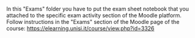 In this "Exams" folder you have to put the exam sheet notebook that you attached to the specific exam activity section of the Moodle platform.
Follow instructions in the "Exams" section of the Moodle page of the course: https://elearning.unisi.it/course/view.php?id=3326